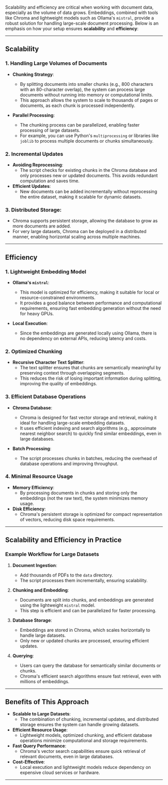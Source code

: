 Scalability and efficiency are critical when working with document data, especially as the volume of data grows. Embeddings, combined with tools like Chroma and lightweight models such as Ollama's `mistral`, provide a robust solution for handling large-scale document processing. Below is an emphasis on how your setup ensures **scalability** and **efficiency**:

---

## Scalability

### 1. **Handling Large Volumes of Documents**
   - **Chunking Strategy**:
     - By splitting documents into smaller chunks (e.g., 800 characters with an 80-character overlap), the system can process large documents without running into memory or computational limits.
     - This approach allows the system to scale to thousands of pages or documents, as each chunk is processed independently.

   - **Parallel Processing**:
     - The chunking process can be parallelized, enabling faster processing of large datasets.
     - For example, you can use Python's `multiprocessing` or libraries like `joblib` to process multiple documents or chunks simultaneously.

### 2. **Incremental Updates**
   - **Avoiding Reprocessing**:
     - The script checks for existing chunks in the Chroma database and only processes new or updated documents. This avoids redundant computation and saves time.
   - **Efficient Updates**:
     - New documents can be added incrementally without reprocessing the entire dataset, making it scalable for dynamic datasets.

### 3. **Distributed Storage**:
   - Chroma supports persistent storage, allowing the database to grow as more documents are added.
   - For very large datasets, Chroma can be deployed in a distributed manner, enabling horizontal scaling across multiple machines.

---

## Efficiency

### 1. **Lightweight Embedding Model**
   - **Ollama's `mistral`**:
     - This model is optimized for efficiency, making it suitable for local or resource-constrained environments.
     - It provides a good balance between performance and computational requirements, ensuring fast embedding generation without the need for heavy GPUs.

   - **Local Execution**:
     - Since the embeddings are generated locally using Ollama, there is no dependency on external APIs, reducing latency and costs.

### 2. **Optimized Chunking**
   - **Recursive Character Text Splitter**:
     - The text splitter ensures that chunks are semantically meaningful by preserving context through overlapping segments.
     - This reduces the risk of losing important information during splitting, improving the quality of embeddings.

### 3. **Efficient Database Operations**
   - **Chroma Database**:
     - Chroma is designed for fast vector storage and retrieval, making it ideal for handling large-scale embedding datasets.
     - It uses efficient indexing and search algorithms (e.g., approximate nearest neighbor search) to quickly find similar embeddings, even in large databases.

   - **Batch Processing**:
     - The script processes chunks in batches, reducing the overhead of database operations and improving throughput.

### 4. **Minimal Resource Usage**
   - **Memory Efficiency**:
     - By processing documents in chunks and storing only the embeddings (not the raw text), the system minimizes memory usage.
   - **Disk Efficiency**:
     - Chroma's persistent storage is optimized for compact representation of vectors, reducing disk space requirements.

---

## Scalability and Efficiency in Practice

### Example Workflow for Large Datasets

1. **Document Ingestion**:
   - Add thousands of PDFs to the `data` directory.
   - The script processes them incrementally, ensuring scalability.

2. **Chunking and Embedding**:
   - Documents are split into chunks, and embeddings are generated using the lightweight `mistral` model.
   - This step is efficient and can be parallelized for faster processing.

3. **Database Storage**:
   - Embeddings are stored in Chroma, which scales horizontally to handle large datasets.
   - Only new or updated chunks are processed, ensuring efficient updates.

4. **Querying**:
   - Users can query the database for semantically similar documents or chunks.
   - Chroma's efficient search algorithms ensure fast retrieval, even with millions of embeddings.

---

## Benefits of This Approach

- **Scalable to Large Datasets**:
  - The combination of chunking, incremental updates, and distributed storage ensures the system can handle growing datasets.
- **Efficient Resource Usage**:
  - Lightweight models, optimized chunking, and efficient database operations minimize computational and storage requirements.
- **Fast Query Performance**:
  - Chroma's vector search capabilities ensure quick retrieval of relevant documents, even in large databases.
- **Cost-Effective**:
  - Local execution and lightweight models reduce dependency on expensive cloud services or hardware.

---
